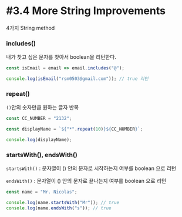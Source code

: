 # #3.4 More String Improvements

4가지 String method

### includes()

내가 찾고 싶은 문자를 찾아서 boolean을 리턴한다.

```js
const isEmail = email => email.includes("@");

console.log(isEmail("rsm0503@gmail.com")); // true 리턴
```

### repeat()

`()`안의 숫자만큼 원하는 글자 반복

```js
const CC_NUMBER = "2132";

const displayName = `${"*".repeat(10)}${CC_NUMBER}`;

console.log(displayName);
```

### startsWith(), endsWith()

`startsWith()` : 문자열이 () 안의 문자로 시작하는지 여부를 boolean 으로 리턴

`endsWith()` : 문자열이 () 안의 문자로 끝나는지 여부를 boolean 으로 리턴

```js
const name = "Mr. Nicolas";

console.log(name.startsWith("Mr")); // true
console.log(name.endsWith("s")); // true
```